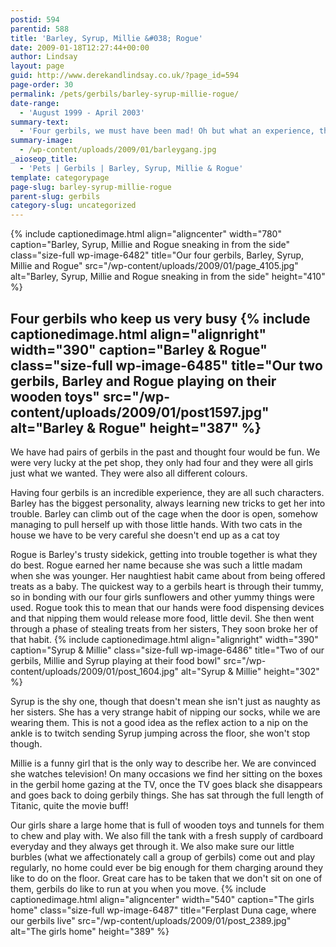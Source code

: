 ```yaml
---
postid: 594
parentid: 588
title: 'Barley, Syrup, Millie &#038; Rogue'
date: 2009-01-18T12:27:44+00:00
author: Lindsay
layout: page
guid: http://www.derekandlindsay.co.uk/?page_id=594
page-order: 30
permalink: /pets/gerbils/barley-syrup-millie-rogue/
date-range:
  - 'August 1999 - April 2003'
summary-text:
  - 'Four gerbils, we must have been mad! Oh but what an experience, this bunch kept us very busy with their antics and cardboard chomping.  Barley was very much in charge of her three sisters, though Rogue definitely earned her name.'
summary-image:
  - /wp-content/uploads/2009/01/barleygang.jpg
_aioseop_title:
  - 'Pets | Gerbils | Barley, Syrup, Millie & Rogue'
template: categorypage
page-slug: barley-syrup-millie-rogue
parent-slug: gerbils
category-slug: uncategorized
---
```

{% include captionedimage.html align="aligncenter" width="780" caption="Barley, Syrup, Millie and Rogue sneaking in from the side" class="size-full wp-image-6482" title="Our four gerbils, Barley, Syrup, Millie and Rogue" src="/wp-content/uploads/2009/01/page_4105.jpg" alt="Barley, Syrup, Millie and Rogue sneaking in from the side" height="410" %} 

## Four gerbils who keep us very busy {% include captionedimage.html align="alignright" width="390" caption="Barley & Rogue" class="size-full wp-image-6485" title="Our two gerbils, Barley and Rogue playing on their wooden toys" src="/wp-content/uploads/2009/01/post1597.jpg" alt="Barley & Rogue" height="387" %} 

We have had pairs of gerbils in the past and thought four would be fun. We were very lucky at the pet shop, they only had four and they were all girls just what we wanted. They were also all different colours.

Having four gerbils is an incredible experience, they are all such characters. Barley has the biggest personality, always learning new tricks to get her into trouble. Barley can climb out of the cage when the door is open, somehow managing to pull herself up with those little hands. With two cats in the house we have to be very careful she doesn't end up as a cat toy

Rogue is Barley's trusty sidekick, getting into trouble together is what they do best. Rogue earned her name because she was such a little madam when she was younger. Her naughtiest habit came about from being offered treats as a baby. The quickest way to a gerbils heart is through their tummy, so in bonding with our four girls sunflowers and other yummy things were used. Rogue took this to mean that our hands were food dispensing devices and that nipping them would release more food, little devil. She then went through a phase of stealing treats from her sisters, They soon broke her of that habit. {% include captionedimage.html align="alignright" width="390" caption="Syrup & Millie" class="size-full wp-image-6486" title="Two of our gerbils, Millie and Syrup playing at their food bowl" src="/wp-content/uploads/2009/01/post_1604.jpg" alt="Syrup & Millie" height="302" %} 

Syrup is the shy one, though that doesn't mean she isn't just as naughty as her sisters. She has a very strange habit of nipping our socks, while we are wearing them. This is not a good idea as the reflex action to a nip on the ankle is to twitch sending Syrup jumping across the floor, she won't stop though.

Millie is a funny girl that is the only way to describe her. We are convinced she watches television! On many occasions we find her sitting on the boxes in the gerbil home gazing at the TV, once the TV goes black she disappears and goes back to doing gerbily things. She has sat through the full length of Titanic, quite the movie buff!

Our girls share a large home that is full of wooden toys and tunnels for them to chew and play with. We also fill the tank with a fresh supply of cardboard everyday and they always get through it. We also make sure our little burbles (what we affectionately call a group of gerbils) come out and play regularly, no home could ever be big enough for them charging around they like to do on the floor. Great care has to be taken that we don't sit on one of them, gerbils do like to run at you when you move. {% include captionedimage.html align="aligncenter" width="540" caption="The girls home" class="size-full wp-image-6487" title="Ferplast Duna cage, where our gerbils live" src="/wp-content/uploads/2009/01/post_2389.jpg" alt="The girls home" height="389" %}
